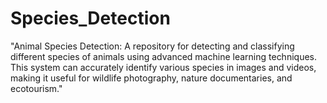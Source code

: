 # Species_Detection
"Animal Species Detection: A repository for detecting and classifying different species of animals using advanced machine learning techniques. This system can accurately identify various species in images and videos, making it useful for wildlife photography, nature documentaries, and ecotourism."
